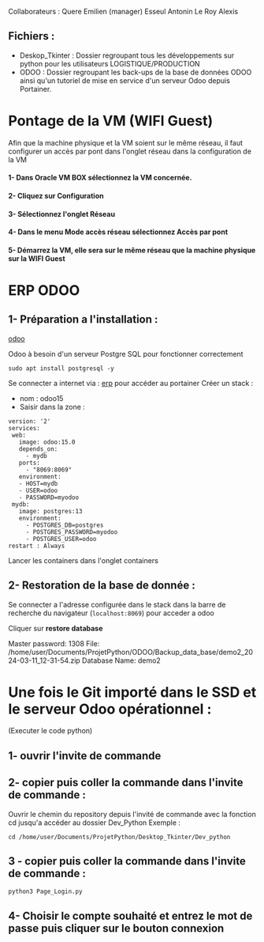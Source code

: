  Collaborateurs : Quere Emilien (manager)
                Esseul Antonin
                Le Roy Alexis

## Fichiers :

- Deskop_Tkinter : Dossier regroupant tous les développements sur python pour les utilisateurs LOGISTIQUE/PRODUCTION
- ODOO  : Dossier regroupant les back-ups de la base de données ODOO ainsi qu'un tutoriel de mise en service d'un serveur Odoo depuis Portainer.


# Pontage de la VM (WIFI Guest)

Afin que la machine physique et la VM soient sur le même réseau, il faut configurer un accès par pont dans l'onglet réseau dans la configuration de la VM

#### 1- Dans Oracle VM BOX sélectionnez la VM concernée. 
#### 2- Cliquez sur **Configuration**
#### 3- Sélectionnez l'onglet **Réseau**
#### 4- Dans le menu **Mode accès réseau** sélectionnez **Accès par pont**
#### 5- Démarrez la VM, elle sera sur le même réseau que la machine physique sur la WIFI Guest


# ERP ODOO

## 1- Préparation a l'installation :

[odoo](https://www.odoo.com/documentation/15.0/fr/administration/install/packages.html)

Odoo à besoin d'un serveur Postgre SQL pour fonctionner correctement

 ```
sudo apt install postgresql -y
 ```

Se connecter a internet via : [erp](http://localhost:9000/#!/home) pour accéder au portainer
Créer un stack : 
- nom : odoo15
- Saisir dans la zone :

  
 ```
version: '2'
services:
  web:
    image: odoo:15.0
    depends_on:
      - mydb
    ports:
      - "8069:8069"
    environment:
    - HOST=mydb
    - USER=odoo
    - PASSWORD=myodoo
  mydb:
    image: postgres:13
    environment:
      - POSTGRES_DB=postgres
      - POSTGRES_PASSWORD=myodoo
      - POSTGRES_USER=odoo
restart : Always
```

Lancer les containers dans l'onglet containers


## 2- Restoration de la base de donnée :

Se connecter a l'adresse configurée dans le stack dans la barre de recherche du navigateur (`localhost:8069`) pour acceder a odoo

Cliquer sur **restore database**

Master password: 1308
File: /home/user/Documents/ProjetPython/ODOO/Backup_data_base/demo2_2024-03-11_12-31-54.zip
Database Name: demo2


# Une fois le Git importé dans le SSD et le serveur Odoo opérationnel :
(Executer le code python)
 
## 1- ouvrir l'invite de commande

## 2- copier puis coller la commande dans l'invite de commande :

Ouvrir le chemin du repository depuis l'invité de commande avec la fonction cd jusqu'a accéder au dossier Dev_Python
Exemple : 

```
cd /home/user/Documents/ProjetPython/Desktop_Tkinter/Dev_python
```
 
## 3 - copier puis coller la commande dans l'invite de commande :  
 
``` 
python3 Page_Login.py
```

 
## 4- Choisir le compte souhaité et entrez le mot de passe puis cliquer sur le bouton connexion



